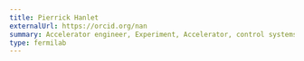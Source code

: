 ```yaml
---
title: Pierrick Hanlet
externalUrl: https://orcid.org/nan
summary: Accelerator engineer, Experiment, Accelerator, control systems engineering
type: fermilab
---
```

